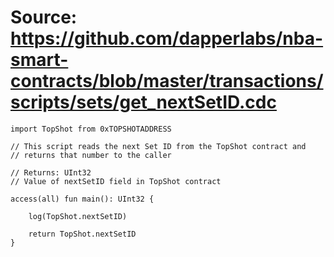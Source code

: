 # Source: https://github.com/dapperlabs/nba-smart-contracts/blob/master/transactions/scripts/sets/get_nextSetID.cdc

```
import TopShot from 0xTOPSHOTADDRESS

// This script reads the next Set ID from the TopShot contract and 
// returns that number to the caller

// Returns: UInt32
// Value of nextSetID field in TopShot contract

access(all) fun main(): UInt32 {

    log(TopShot.nextSetID)

    return TopShot.nextSetID
}
```